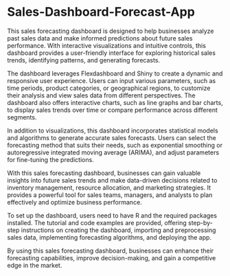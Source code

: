 # Sales-Dashboard-Forecast-App
This sales forecasting dashboard is designed to help businesses analyze past sales data and make informed predictions about future sales performance. With interactive visualizations and intuitive controls, this dashboard provides a user-friendly interface for exploring historical sales trends, identifying patterns, and generating forecasts.

The dashboard leverages Flexdashboard and Shiny to create a dynamic and responsive user experience. Users can input various parameters, such as time periods, product categories, or geographical regions, to customize their analysis and view sales data from different perspectives. The dashboard also offers interactive charts, such as line graphs and bar charts, to display sales trends over time or compare performance across different segments.

In addition to visualizations, this dashboard incorporates statistical models and algorithms to generate accurate sales forecasts. Users can select the forecasting method that suits their needs, such as exponential smoothing or autoregressive integrated moving average (ARIMA), and adjust parameters for fine-tuning the predictions.

With this sales forecasting dashboard, businesses can gain valuable insights into future sales trends and make data-driven decisions related to inventory management, resource allocation, and marketing strategies. It provides a powerful tool for sales teams, managers, and analysts to plan effectively and optimize business performance.

To set up the dashboard, users need to have R and the required packages installed. The tutorial and code examples are provided, offering step-by-step instructions on creating the dashboard, importing and preprocessing sales data, implementing forecasting algorithms, and deploying the app.

By using this sales forecasting dashboard, businesses can enhance their forecasting capabilities, improve decision-making, and gain a competitive edge in the market.

